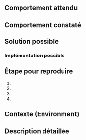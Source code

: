 <!--- Décrire de manière sommaire le problème dans le titre -->

## Comportement attendu
<!--- Décrire la manière dont ça devrait fonctionner -->

## Comportement constaté
<!--- Décrire la manière dont ça se comporte -->

## Solution possible
<!--- Facultatif, permet de suggérer une piste de résolution / amélioration -->

### Implémentation possible
<!--- Facultatif, permet de pointer vers une façon d'implémenter cette résolution -->

## Étape pour reproduire
<!--- Fournir le lien vers une capture vidéo, ou une description claire des -->
<!--- étapes à reproduire pour constater ce qui doit être constaté. -->
<!--- Incluez du code si nécessaire. -->
1.
2.
3.
4.

## Contexte (Environment)
<!--- Comment ce problème vous affecte-t-il ? Qu'étiez-vous en train de faire ? -->
<!--- Fournir du contexte nous permettra de trouver une solution plus en phase avec les vrais problèmes des gens. -->


<!--- Provide a general summary of the issue in the Title above -->

## Description détaillée
<!--- Si vous pensez que les éléments précédents ne suffisent pas, soyez plus explicites ici. -->
